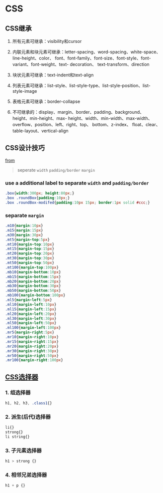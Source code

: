 
# CSS

## CSS继承

1. 所有元素可继承：visibility和cursor

2. 内联元素和块元素可继承：letter-spacing、word-spacing、white-space、line-height、color、
font、font-family、font-size、font-style、font-variant、font-weight、text- decoration、
text-transform、direction

3. 块状元素可继承：text-indent和text-align

4. 列表元素可继承：list-style、list-style-type、list-style-position、list-style-image

5. 表格元素可继承：border-collapse

6. 不可继承的：display、margin、border、padding、background、
height、min-height、max- height、width、min-width、max-width、
overflow、position、left、right、top、 bottom、z-index、
float、clear、table-layout、vertical-align


## CSS设计技巧

[from][css design pattern]

> seperate `width` `padding/border` `margin`

### use a additional label to separate `width` and `padding/border`

```css
.box{width:300px; height:80px;}
.box .roundBox{padding:10px;}
.box .roundBox-modifed{padding:10px 15px; border:1px solid #ccc;}
```

### separate `margin`

```css
.m10{margin:10px}
.m15{margin:15px}
.m30{margin:30px}
.mt5{margin-top:5px}
.mt10{margin-top:10px}
.mt15{margin-top:15px}
.mt20{margin-top:20px}
.mt30{margin-top:30px}
.mt50{margin-top:50px}
.mt100{margin-top:100px}
.mb10{margin-bottom:10px}
.mb15{margin-bottom:15px}
.mb20{margin-bottom:20px}
.mb30{margin-bottom:30px}
.mb50{margin-bottom:50px}
.mb100{margin-bottom:100px}
.ml5{margin-left:5px}
.ml10{margin-left:10px}
.ml15{margin-left:15px}
.ml20{margin-left:20px}
.ml30{margin-left:30px}
.ml50{margin-left:50px}
.ml100{margin-left:100px}
.mr5{margin-right:5px}
.mr10{margin-right:10px}
.mr15{margin-right:15px}
.mr20{margin-right:20px}
.mr30{margin-right:30px}
.mr50{margin-right:50px}
.mr100{margin-right:100px}
```

## [CSS选择器][CSS Selector]

### 1. 组选择器

```css
h1, h2, h3, .class1{}
```

### 2. 派生(后代)选择器

```css
li{}
strong{}
li string{}
```

### 3. 子元素选择器

```css
h1 > strong {}
```

### 4. 相邻兄弟选择器

```css
h1 + p {}
```


[CSS Selector]: http://www.w3school.com.cn/css/css_syntax_descendant_selector.asp
[css design pattern]: http://www.hicss.net/separation-of-powers-model-in-css-design-patterns/
